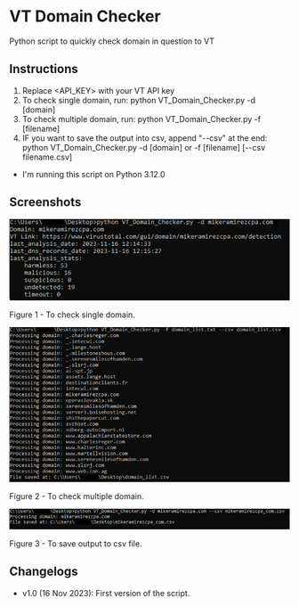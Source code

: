 # VT Domain Checker
Python script to quickly check domain in question to VT

## Instructions
1.	Replace <API_KEY> with your VT API key
2.	To check single domain, run: python VT_Domain_Checker.py -d [domain]
3.  To check multiple domain, run: python VT_Domain_Checker.py -f [filename]
4.  IF you want to save the output into csv, append "--csv" at the end: python VT_Domain_Checker.py -d [domain] or -f [filename] [--csv filename.csv]

* I'm running this script on Python 3.12.0

## Screenshots
<kbd>![](screenshot/VT_Domain_Checker-single-domain.png)</kbd>
<p align="left">
Figure 1 - To check single domain.
</p>

<kbd>![](screenshot/VT_Domain_Checker-multi-domain-csv.png)</kbd>
<p align="left">
Figure 2 - To check multiple domain.
</p>

<kbd>![](screenshot/VT_Domain_Checker-single-domain-csv.png)</kbd>
<p align="left">
Figure 3 - To save output to csv file.
</p>

## Changelogs
* v1.0   (16 Nov 2023): First version of the script.
